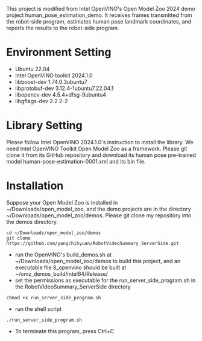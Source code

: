 This project is modified from Intel OpenVINO's Open Model Zoo 2024 demo project human_pose_estimation_demo. It receives frames transmitted from the robot-side program, estimates human pose landmark coordinates, and reports the results to the robot-side program.

# Environment Setting
- Ubuntu 22.04
- Intel OpenVINO toolkit 2024.1.0
- libboost-dev 1.74.0.3ubuntu7
- libprotobuf-dev 3.12.4-1ubuntu7.22.04.1
- libopencv-dev 4.5.4+dfsg-9ubuntu4
- libgflags-dev 2.2.2-2

# Library Setting
Please follow Intel OpenVINO 2024.1.0's instruction to install the library.
We need Intel OpenVINO Toolkit Open Model Zoo as a framework. Please git clone it from its GitHub repository and download its human pose pre-trained model human-pose-estimation-0001.xml and its bin file.

# Installation
Suppose your Open Model Zoo is installed in ~/Downloads/open_model_zoo, and the demo projects are in the directory ~/Downloads/open_model_zoo/demos.
Please git clone my repository into the demos directory.
```
cd ~/Downloads/open_model_zoo/demos
git clone https://github.com/yangchihyuan/RobotVideoSummary_ServerSide.git
```
- run the OpenVINO's build_demos.sh at ~/Downloads/open_model_zoo/demos to build this project, and an executable file 8_openvino should be built at ~/omz_demos_build/intel64/Release/
- set the permissions as executable for the run_server_side_program.sh in the RobotVideoSummary_ServerSide directory
```
chmod +x run_server_side_program.sh
```
- run the shell script
```
./run_server_side_program.sh
```
- To terminate this program, press Ctrl+C
